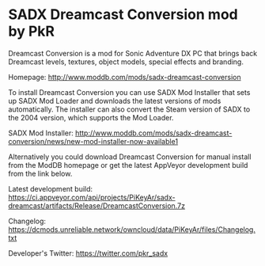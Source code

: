 # SADX Dreamcast Conversion mod by PkR

Dreamcast Conversion is a mod for Sonic Adventure DX PC that brings back Dreamcast levels, textures, object models, special effects and branding.

Homepage: http://www.moddb.com/mods/sadx-dreamcast-conversion

To install Dreamcast Conversion you can use SADX Mod Installer that sets up SADX Mod Loader and downloads the latest versions of mods automatically. The installer can also convert the Steam version of SADX to the 2004 version, which supports the Mod Loader. 

SADX Mod Installer: http://www.moddb.com/mods/sadx-dreamcast-conversion/news/new-mod-installer-now-available1

Alternatively you could download Dreamcast Conversion for manual install from the ModDB homepage or get the latest AppVeyor development build from the link below.

Latest development build: https://ci.appveyor.com/api/projects/PiKeyAr/sadx-dreamcast/artifacts/Release/DreamcastConversion.7z

Changelog: https://dcmods.unreliable.network/owncloud/data/PiKeyAr/files/Changelog.txt

Developer's Twitter: https://twitter.com/pkr_sadx
